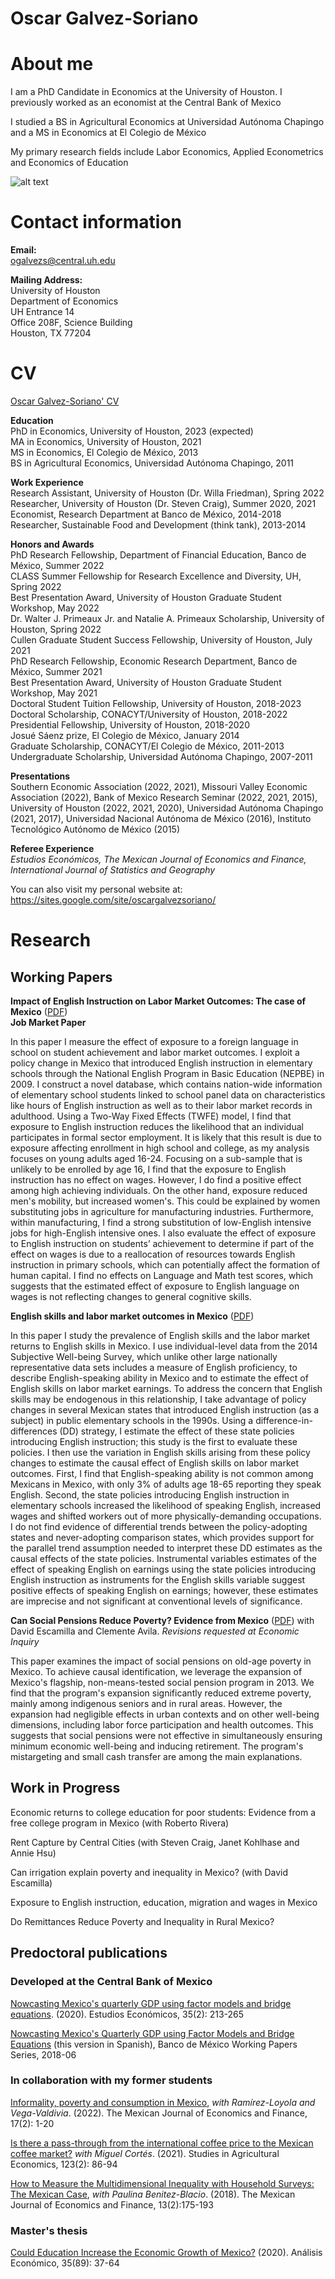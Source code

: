 <h1>Oscar Galvez-Soriano</h1>

# About me

I am a PhD Candidate in Economics at the University of Houston. I previously worked as an economist at the Central Bank of Mexico

I studied a BS in Agricultural Economics at Universidad Autónoma Chapingo and a MS in Economics at El Colegio de México

My primary research fields include Labor Economics, Applied Econometrics and Economics of Education

![alt text](https://github.com/galvez-soriano/home/blob/main/Galvez-Soriano.JPG?raw=true)

# Contact information

**Email:** <br />
ogalvezs@central.uh.edu

**Mailing Address:** <br />
University of Houston <br />
Department of Economics <br />
UH Entrance 14 <br />
Office 208F, Science Building <br />
Houston, TX 77204 <br />

# CV

<a href="https://galvez-soriano.github.io/home/Galvez_Soriano_CV.pdf">Oscar Galvez-Soriano' CV</a>

**Education** <br />
PhD in Economics, University of Houston, 2023 (expected) <br />
MA in Economics,  University of Houston, 2021 <br />
MS in Economics, El Colegio de México, 2013 <br />
BS in Agricultural Economics, Universidad Autónoma Chapingo, 2011 <br />

**Work Experience** <br />
Research Assistant, University of Houston (Dr. Willa Friedman), Spring 2022 <br />
Researcher, University of Houston (Dr. Steven Craig), Summer 2020, 2021 <br />
Economist, Research Department at Banco de México, 2014-2018 <br />
Researcher, Sustainable Food and Development (think tank), 2013-2014 <br />

**Honors and Awards** <br />
PhD Research Fellowship, Department of Financial Education, Banco de México, Summer 2022 <br />
CLASS Summer Fellowship for Research Excellence and Diversity, UH, Spring 2022 <br />
Best Presentation Award, University of Houston Graduate Student Workshop, May 2022 <br />
Dr. Walter J. Primeaux Jr. and Natalie A. Primeaux Scholarship, University of Houston, Spring 2022 <br />
Cullen Graduate Student Success Fellowship, University of Houston, July 2021 <br />
PhD Research Fellowship, Economic Research Department, Banco de México, Summer 2021 <br />
Best Presentation Award, University of Houston Graduate Student Workshop, May 2021 <br />
Doctoral Student Tuition Fellowship, University of Houston, 2018-2023 <br />
Doctoral Scholarship, CONACYT/University of Houston, 2018-2022 <br />
Presidential Fellowship, University of Houston, 2018-2020 <br />
Josué Sáenz prize, El Colegio de México, January 2014 <br />
Graduate Scholarship, CONACYT/El Colegio de México, 2011-2013 <br />
Undergraduate Scholarship, Universidad Autónoma Chapingo, 2007-2011 <br />

**Presentations** <br />
Southern Economic Association (2022, 2021), Missouri Valley Economic Association (2022), Bank of Mexico Research Seminar (2022, 2021, 2015), University of Houston (2022, 2021, 2020), Universidad Autónoma Chapingo (2021, 2017), Universidad Nacional Autónoma de México (2016), Instituto Tecnológico Autónomo de México (2015)

**Referee Experience** <br />
_Estudios Económicos, The Mexican Journal of Economics and Finance, International Journal of Statistics and Geography_

You can also visit my personal website at: <a href="https://sites.google.com/site/oscargalvezsoriano/">https://sites.google.com/site/oscargalvezsoriano/</a>

# Research

## **Working Papers**

**Impact of English Instruction on Labor Market Outcomes: The case of Mexico** (<a href="https://galvez-soriano.github.io/home/Papers/EnglishInstructionMex.pdf">PDF</a>)  <br />
**Job Market Paper** 

In this paper I measure the effect of exposure to a foreign language in school on student achievement and labor market outcomes. I exploit a policy change in Mexico that introduced English instruction in elementary schools through the National English Program in Basic Education (NEPBE) in 2009. I construct a novel database, which contains nation-wide information of elementary school students linked to school panel data on characteristics like hours of English instruction as well as to their labor market records in adulthood. Using a Two-Way Fixed Effects (TWFE) model, I find that exposure to English instruction reduces the likelihood that an individual participates in formal sector employment. It is likely that this result is due to exposure affecting enrollment in high school and college, as my analysis focuses on young adults aged 16-24. Focusing on a sub-sample that is unlikely to be enrolled by age 16, I find that the exposure to English instruction has no effect on wages. However, I do find a positive effect among high achieving individuals. On the other hand, exposure reduced men's mobility, but increased women's. This could be explained by women substituting jobs in agriculture for manufacturing industries. Furthermore, within manufacturing, I find a strong substitution of low-English intensive jobs for high-English intensive ones. I also evaluate the effect of exposure to English instruction on students’ achievement to determine if part of the effect on wages is due to a reallocation of resources towards English instruction in primary schools, which can potentially affect the formation of human capital. I find no effects on Language and Math test scores, which suggests that the estimated effect of exposure to English language on wages is not reflecting changes to general cognitive skills.

**English skills and labor market outcomes in Mexico** (<a href="https://galvez-soriano.github.io/home/Papers/English_skills_in_Mexico.pdf">PDF</a>)

In this paper I study the prevalence of English skills and the labor market returns to English skills in Mexico. I use individual-level data from the 2014 Subjective Well-being Survey, which unlike other large nationally representative data sets includes a measure of English proficiency, to describe English-speaking ability in Mexico and to estimate the effect of English skills on labor market earnings. To address the concern that English skills may be endogenous in this relationship, I take advantage of policy changes in several Mexican states that introduced English instruction (as a subject) in public elementary schools in the 1990s. Using a difference-in-differences (DD) strategy, I estimate the effect of these state policies introducing English instruction; this study is the first to evaluate these policies. I then use the variation in English skills arising from these policy changes to estimate the causal effect of English skills on labor market outcomes. First, I find that English-speaking ability is not common among Mexicans in Mexico, with only 3\% of adults age 18-65 reporting they speak English. Second, the state policies introducing English instruction in elementary schools increased the likelihood of speaking English, increased wages and shifted workers out of more physically-demanding occupations. I do not find evidence of differential trends between the policy-adopting states and never-adopting comparison states, which provides support for the parallel trend assumption needed to interpret these DD estimates as the causal effects of the state policies. Instrumental variables estimates of the effect of speaking English on earnings using the state policies introducing English instruction as instruments for the English skills variable suggest positive effects of speaking English on earnings; however, these estimates are imprecise and not significant at conventional levels of significance.

**Can Social Pensions Reduce Poverty? Evidence from Mexico** (<a href="https://galvez-soriano.github.io/home/Papers/Pensions_Galvez-Soriano.pdf">PDF</a>) with David Escamilla  and Clemente Avila. _Revisions requested at Economic Inquiry_

This paper examines the impact of social pensions on old-age poverty in Mexico. To achieve causal identification, we leverage the expansion of Mexico's flagship, non-means-tested social pension program in 2013. We find that the program's expansion significantly reduced extreme poverty, mainly among indigenous seniors and in rural areas. However, the expansion had negligible effects in urban contexts and on other well-being dimensions, including labor force participation and health outcomes. This suggests that social pensions were not effective in simultaneously ensuring minimum economic well-being and inducing retirement. The program's mistargeting and small cash transfer are among the main explanations.

## Work in Progress

Economic returns to college education for poor students: Evidence from a free college program in Mexico (with Roberto Rivera)

Rent Capture by Central Cities (with Steven Craig, Janet Kohlhase and Annie Hsu)

Can irrigation explain poverty and inequality in Mexico? (with David Escamilla)

Exposure to English instruction, education, migration and wages in Mexico

Do Remittances Reduce Poverty and Inequality in Rural Mexico? 

## Predoctoral publications  <br />
### Developed at the Central Bank of Mexico

<a href="https://estudioseconomicos.colmex.mx/index.php/economicos/article/view/402">Nowcasting Mexico's quarterly GDP using factor models and bridge equations</a>. (2020). Estudios Económicos, 35(2): 213-265

<a href="https://www.banxico.org.mx/publications-and-press/banco-de-mexico-working-papers/%7B1FDF48BF-B609-E5C3-7166-52DA67B56593%7D.pdf">Nowcasting Mexico's Quarterly GDP using Factor Models and Bridge Equations</a> (this version in Spanish), Banco de México Working Papers Series, 2018-06

### In collaboration with my former students

<a href="https://www.remef.org.mx/index.php/remef/article/view/663">Informality, poverty and consumption in Mexico</a>, _with Ramírez-Loyola and Vega-Valdivia_. (2022). The Mexican Journal of Economics and Finance, 17(2): 1-20

<a href="https://studies.hu/is-there-a-pass-through-from-the-international-coffee-price-to-the-mexican-coffee-market/">Is there a pass-through from the international coffee price to the Mexican coffee market?</a> _with Miguel Cortés_. (2021).  Studies in Agricultural Economics, 123(2): 86-94

<a href="https://www.remef.org.mx/index.php/remef/article/view/274">How to Measure the Multidimensional Inequality with Household Surveys: The Mexican Case</a>, _with Paulina Benitez-Blacio_. (2018). The Mexican Journal of Economics and Finance, 13(2):175-193

### Master's thesis

<a href="http://www.analisiseconomico.azc.uam.mx/index.php/rae/article/view/448">Could Education Increase the Economic Growth of Mexico?</a> (2020). Análisis Económico, 35(89): 37-64
